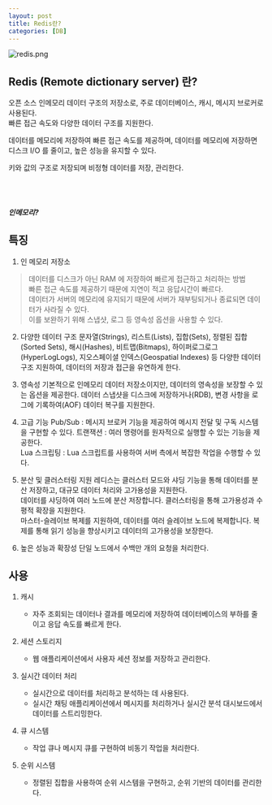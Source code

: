 ```yaml
---
layout: post
title: Redis란?
categories: [DB]
---
```




![redis.png](https://github.com/user-attachments/assets/d8ce2343-8f9b-44b8-a9e5-2530f8fa6606)

## Redis (Remote dictionary server) 란?

오픈 소스 인메모리 데이터 구조의 저장소로, 주로 데이터베이스, 캐시, 메시지 브로커로 사용된다.  
빠른 접근 속도와 다양한 데이터 구조를 지원한다.  
  
데이터를 메모리에 저장하여 빠른 접근 속도를 제공하며, 데이터를 메모리에 저장하면 디스크 I/O 를 줄이고, 높은 성능을 유지할 수 있다.

키와 값의 구조로 저장되며 비정형 데이터를 저장, 관리한다.  


<br><br>


##### 인메모리?

## 특징
1. 인 메모리 저장소
> 데이터를 디스크가 아닌 RAM 에 저장하여 빠르게 접근하고 처리하는 방법  
> 빠른 접근 속도를 제공하기 때문에 지연이 적고 응답시간이 빠르다.  
> 데이터가 서버의 메모리에 유지되기 때문에 서버가 재부팅되거나 종료되면 데이터가 사라질 수 있다.    
> 이를 보완하기 위해 스냅샷, 로그 등 영속성 옵션을 사용할 수 있다.  


2. 다양한 데이터 구조
   문자열(Strings), 리스트(Lists), 집합(Sets), 
   정렬된 집합(Sorted Sets), 해시(Hashes), 비트맵(Bitmaps), 
   하이퍼로그로그(HyperLogLogs), 지오스페이셜 인덱스(Geospatial Indexes) 등 다양한 데이터 구조 지원하여,
   데이터의 저장과 접근을 유연하게 한다.

3. 영속성
   기본적으로 인메모리 데이터 저장소이지만, 데이터의 영속성을 보장할 수 있는 옵션을 제공한다.
   데이터 스냅샷을 디스크에 저장하거나(RDB), 변경 사항을 로그에 기록하여(AOF) 데이터 복구를 지원한다.

4. 고급 기능
   Pub/Sub : 메시지 브로커 기능을 제공하여 메시지 전달 및 구독 시스템을 구현할 수 있다.
   트랜잭션 : 여러 명령어를 원자적으로 실행할 수 있는 기능을 제공한다.  
   Lua 스크립팅 : Lua 스크립트를 사용하여 서버 측에서 복잡한 작업을 수행할 수 있다.  

5. 분산 및 클러스터링 지원
   레디스는 클러스터 모드와 샤딩 기능을 통해 데이터를 분산 저장하고, 대규모 데이터 처리와 고가용성을 지원한다.  
   데이터를 샤딩하여 여러 노드에 분산 저장합니다. 클러스터링을 통해 고가용성과 수평적 확장을 지원한다.  
   마스터-슬레이브 복제를 지원하여, 데이터를 여러 슬레이브 노드에 복제합니다. 복제를 통해 읽기 성능을 향상시키고 데이터의 고가용성을 보장한다.  

6. 높은 성능과 확장성
   단일 노드에서 수백만 개의 요청을 처리한다.  
   


## 사용
1. 캐시
   - 자주 조회되는 데이터나 결과를 메모리에 저장하여 데이터베이스의 부하를 줄이고 응답 속도를 빠르게 한다.  

2. 세션 스토리지
   - 웹 애플리케이션에서 사용자 세션 정보를 저장하고 관리한다.  

3. 실시간 데이터 처리
   - 실시간으로 데이터를 처리하고 분석하는 데 사용된다.  
   - 실시간 채팅 애플리케이션에서 메시지를 처리하거나 실시간 분석 대시보드에서 데이터를 스트리밍한다.

4. 큐 시스템
   - 작업 큐나 메시지 큐를 구현하여 비동기 작업을 처리한다.

5. 순위 시스템
   - 정렬된 집합을 사용하여 순위 시스템을 구현하고, 순위 기반의 데이터를 관리한다.
